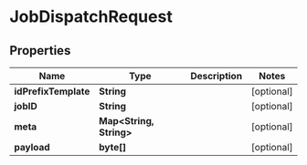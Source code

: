 

# JobDispatchRequest


## Properties

Name | Type | Description | Notes
------------ | ------------- | ------------- | -------------
**idPrefixTemplate** | **String** |  |  [optional]
**jobID** | **String** |  |  [optional]
**meta** | **Map&lt;String, String&gt;** |  |  [optional]
**payload** | **byte[]** |  |  [optional]



